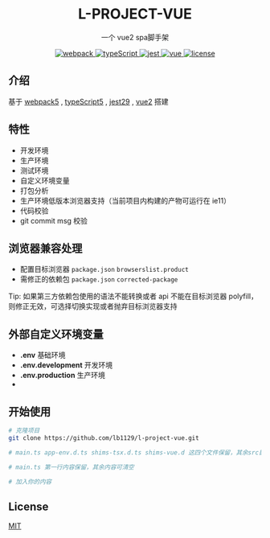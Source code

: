 <h1 align="center">L-PROJECT-VUE</h1>

<p align="center">一个 vue2 spa脚手架</p>

<p align="center">
  <a href="https://github.com/webpack/webpack">
    <img src="https://img.shields.io/badge/webpack-5.88.1-brightgreen.svg" alt="webpack">
  </a>
  <a href="https://github.com/microsoft/typeScript">
    <img src="https://img.shields.io/badge/typeScript-5.1.6-brightgreen.svg" alt="typeScript">
  </a>
  <a href="https://github.com/jestjs/jest">
    <img src="https://img.shields.io/badge/jest-29.6.1-brightgreen.svg" alt="jest">
  </a>
  <a href="https://github.com/vuejs/vue">
    <img src="https://img.shields.io/badge/vue-2.7.14-brightgreen.svg" alt="vue">
  </a>
  <a href="https://github.com/lb1129/l-project-vue/blob/master/LICENSE">
    <img src="https://img.shields.io/github/license/mashape/apistatus.svg" alt="license">
  </a>
</p>

## 介绍

基于 [webpack5](https://github.com/webpack/webpack) , [typeScript5](https://github.com/microsoft/typeScript) , [jest29](https://github.com/jestjs/jest) , [vue2](https://github.com/vuejs/vue) 搭建

## 特性

- 开发环境
- 生产环境
- 测试环境
- 自定义环境变量
- 打包分析
- 生产环境低版本浏览器支持（当前项目内构建的产物可运行在 ie11）
- 代码校验
- git commit msg 校验

## 浏览器兼容处理

- 配置目标浏览器 `package.json` `browserslist.product`
- 需修正的依赖包 `package.json` `corrected-package`

Tip: 如果第三方依赖包使用的语法不能转换或者 api 不能在目标浏览器 polyfill，则修正无效，可选择切换实现或者抛弃目标浏览器支持

## 外部自定义环境变量

- **.env** 基础环境
- **.env.development** 开发环境
- **.env.production** 生产环境
-

## 开始使用

```sh
# 克隆项目
git clone https://github.com/lb1129/l-project-vue.git

# main.ts app-env.d.ts shims-tsx.d.ts shims-vue.d 这四个文件保留，其余src目录及文件可清空

# main.ts 第一行内容保留，其余内容可清空

# 加入你的内容
```

## License

[MIT](https://github.com/lb1129/l-project-vue/blob/master/LICENSE)
